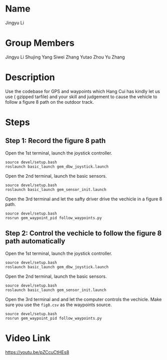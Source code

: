 # Name
Jingyu Li

# Group Members
Jingyu Li
Shujing Yang
Siwei Zhang
Yutao Zhou
Yu Zhang

# Description
Use the codebase for GPS and waypoints which Hang Cui has kindly let us use ( gzipped tarfile) and your skill and judgement to cause the vehicle to follow a figure 8 path on the outdoor track.

# Steps
## Step 1: Record the figure 8 path
Open the 1st terminal, launch the joystick controller.
```
source devel/setup.bash
roslaunch basic_launch gem_dbw_joystick.launch
```

Open the 2nd terminal, launch the basic sensors.
```
source devel/setup.bash
roslaunch basic_launch gem_sensor_init.launch
```

Open the 3rd terminal and let the safty driver drive the vechicle in a figure 8 path.
```
source devel/setup.bash
rosrun gem_waypoint_pid follow_waypoints.py
```

## Step 2: Control the vechicle to follow the figure 8 path automatically
Open the 1st terminal, launch the joystick controller.
```
source devel/setup.bash
roslaunch basic_launch gem_dbw_joystick.launch
```

Open the 2nd terminal, launch the basic sensors.
```
source devel/setup.bash
roslaunch basic_launch gem_sensor_init.launch
```

Open the 3rd terminal and and let the computer controls the vechicle.
Make sure you use the `fig8.csv` as the waypoints source.
```
source devel/setup.bash
rosrun gem_waypoint_pid follow_waypoints.py
```

# Video Link
https://youtu.be/pZCcuCtHEs8
